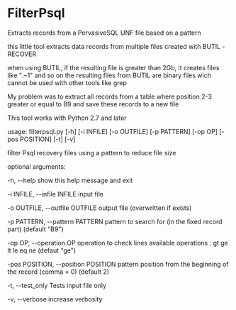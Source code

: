 # FilterPsql
Extracts records from a PervasiveSQL UNF file based on a pattern

this little tool extracts data records from multiple files created with BUTIL -RECOVER

when using BUTIL, if the resulting file is greater than 2Gb, it creates files like ".~1" and so on
the resulting files from BUTIL are binary files wich cannot be used with other tools like grep

My problem was to extract all records from a table where position 2-3 greater or equal to B9 and save these records to a new file

This tool works with Python 2.7 and later

usage: filterpsql.py [-h] [-i INFILE] [-o OUTFILE] [-p PATTERN] [-op OP]
                     [-pos POSITION] [-t] [-v]

filter Psql recovery files using a pattern to reduce file size

optional arguments:

-h, --help            show this help message and exit

-i INFILE, --infile INFILE input file
  
-o OUTFILE, --outfile OUTFILE output file (overwritten if exists)

-p PATTERN, --pattern PATTERN pattern to search for (in the fixed record part) (default "B9")

-op OP, --operation OP operation to check lines available operations : gt ge lt le eq ne (defaut "ge")

-pos POSITION, --position POSITION pattern position from the beginning of the record (comma = 0) (default 2)

-t, --test_only       Tests input file only

-v, --verbose         increase verbosity
  
